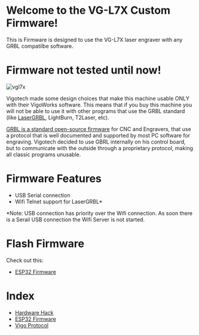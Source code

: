 # Welcome to the VG-L7X Custom Firmware!
This is Firmware is designed to use the VG-L7X laser engraver with any GRBL compatilbe software.

# Firmware not tested until now!

![vgl7x](https://user-images.githubusercontent.com/8782035/96716014-c2481400-13a4-11eb-9c7f-2a90dcbe5fc6.jpg)

Vigotech made some design choices that make this machine usable ONLY with their VigoWorks software. This means that if you buy this machine you will not be able to use it with other programs that use the GRBL standard (like [LaserGRBL](https://lasergrbl.com), LightBurn, T2Laser, etc).

[GRBL is a standard open-source firmware](https://github.com/gnea/grbl/) for CNC and Engravers, that use a protocol that is well documented and supported by most PC software for engraving. Vigotech decided to use GBRL internally on his control board, but to communicate with the outside through a proprietary protocol, making all classic programs unusable.


# Firmware Features
- USB Serial connection
- Wifi Telnet support for LaserGRBL*

*Note: USB connection has priority over the Wifi connection. As soon there is a Serail USB connection the Wifi Server is not started.


# Flash Firmware
Check out this:
- [ESP32 Firmware](https://github.com/arkypita/Vigotech-VG-L7X/tree/main/Firmware)

# Index

- [Hardware Hack](https://github.com/arkypita/Vigotech-VG-L7X/tree/main/Hardware)
- [ESP32 Firmware](https://github.com/arkypita/Vigotech-VG-L7X/tree/main/Firmware)
- [Vigo Protocol](https://github.com/arkypita/Vigotech-VG-L7X/tree/main/Protocol)
